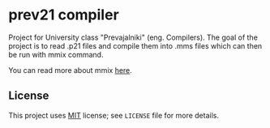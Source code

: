 # prev21 compiler

Project for University class "Prevajalniki" (eng. Compilers). The goal of the project is to read .p21 files and compile them into .mms files which can then be run with mmix command.

You can read more about mmix [here](http://mmix.cs.hm.edu/index.html).

## License

This project uses [MIT](https://choosealicense.com/licenses/mit/) license; see `LICENSE` file for more details.
